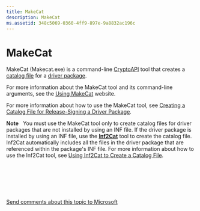 ```yaml
---
title: MakeCat
description: MakeCat
ms.assetid: 348c5069-0360-4ff9-897e-9a8832ac196c
---
```


# MakeCat


MakeCat (Makecat.exe) is a command-line [CryptoAPI](http://go.microsoft.com/fwlink/p/?linkid=136391) tool that creates a [catalog file](https://msdn.microsoft.com/library/windows/hardware/ff537872) for a [driver package](https://msdn.microsoft.com/library/windows/hardware/ff544840).

For more information about the MakeCat tool and its command-line arguments, see the [Using MakeCat](http://go.microsoft.com/fwlink/p/?linkid=70086) website.

For more information about how to use the MakeCat tool, see [Creating a Catalog File for Release-Signing a Driver Package](https://msdn.microsoft.com/library/windows/hardware/ff540172).

**Note**   You must use the MakeCat tool only to create catalog files for driver packages that are not installed by using an INF file. If the driver package is installed by using an INF file, use the [**Inf2Cat**](inf2cat.md) tool to create the catalog file. Inf2Cat automatically includes all the files in the driver package that are referenced within the package's INF file. For more information about how to use the Inf2Cat tool, see [Using Inf2Cat to Create a Catalog File](https://msdn.microsoft.com/library/windows/hardware/ff553618).

 

 

 

[Send comments about this topic to Microsoft](mailto:wsddocfb@microsoft.com?subject=Documentation%20feedback%20[devtest\devtest]:%20MakeCat%20%20RELEASE:%20%2811/17/2016%29&body=%0A%0APRIVACY%20STATEMENT%0A%0AWe%20use%20your%20feedback%20to%20improve%20the%20documentation.%20We%20don't%20use%20your%20email%20address%20for%20any%20other%20purpose,%20and%20we'll%20remove%20your%20email%20address%20from%20our%20system%20after%20the%20issue%20that%20you're%20reporting%20is%20fixed.%20While%20we're%20working%20to%20fix%20this%20issue,%20we%20might%20send%20you%20an%20email%20message%20to%20ask%20for%20more%20info.%20Later,%20we%20might%20also%20send%20you%20an%20email%20message%20to%20let%20you%20know%20that%20we've%20addressed%20your%20feedback.%0A%0AFor%20more%20info%20about%20Microsoft's%20privacy%20policy,%20see%20http://privacy.microsoft.com/default.aspx. "Send comments about this topic to Microsoft")




